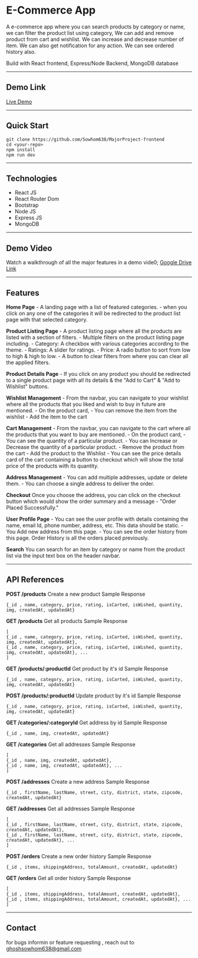 # E-Commerce App
A e-commerce app where you can search products by category or name, we can filter the product list using category, We can add and remove product from cart and wishlist. We can increase and decrease number of item. We can also get notification for any action. We can see ordered history also.

Build with React frontend, Express/Node Backend, MongoDB database

---

## Demo Link
[Live Demo](https://major-project-frontend-pi.vercel.app)

---

## Quick Start
```
git clone https://github.com/Sowhom638/MajorProject-frontend
cd <your-repo>
npm install
npm run dev
```
---

## Technologies
- React JS
- React Router Dom
- Bootstrap
- Node JS
- Express JS
- MongoDB

---
## Demo Video
Watch a walkthrough of all the major features in a demo vide0;
[Google Drive Link]()

---

## Features

**Home Page**
    - A landing page with a list of featured categories.
    - when you click on any one of the categories it will be redirected 
    to the product list page with that selected category.

**Product Listing Page**
    - A product listing page where all the products are listed with a section of filters.
    - Multiple filters on the product listing page including.
        - Category: A checkbox with various categories according to the theme.
        - Ratings: A slider for ratings.
        - Price: A radio button to sort from low to high & high to low.
    - A button to clear filters from where you can clear all the applied filters.

**Product Details Page**
    - If you click on any product you should be redirected to a single 
    product page with all its details & the "Add to Cart" & "Add to Wishlist" buttons.

**Wishlist Management**
    - From the navbar, you can navigate to your wishlist where all 
    the products that you liked and wish to buy in future are mentioned.
    - On the product card,
    - You can remove the item from the wishlist
    - Add the item to the cart

**Cart Management**
    - From the navbar, you can navigate to the cart where all the products 
    that you want to buy are mentioned.
    - On the product card,
    - You can see the quantity of a particular product.
    - You can Increase or Decrease the quantity of a particular product.
    - Remove the product from the cart
    - Add the product to the Wishlist
    - You can see the price details card of the cart containing a button to 
    checkout which will show the total price of the products with its quantity.

**Address Management**
    - You can add multiple addresses, update or delete them.
    - You can choose a single address to deliver the order.

**Checkout**
    Once you choose the address, you can click on the checkout button which would 
    show the order summary and a message - "Order Placed Successfully." 

**User Profile Page**
    - You can see the user profile with details containing the name, email Id, phone 
    number, address, etc. This data should be static.
    - You Add new address from this page.
    - You can see the order history from this page. Order History is all the orders 
    placed previously.

**Search**
    You can search for an item by category or name from the product list via 
    the input text box on the header navbar.

---

## API References

**POST /products**
Create a new product
Sample Response
```
{_id , name, category, price, rating, isCarted, isWished, quantity, img, createdAt, updatedAt}
```

**GET /products**
Get all products
Sample Response
```
[
{_id , name, category, price, rating, isCarted, isWished, quantity, img, createdAt, updatedAt},
{_id , name, category, price, rating, isCarted, isWished, quantity, img, createdAt, updatedAt}, ... 
]
```

**GET /products/:productId**
Get product by it's id
Sample Response
```
{_id , name, category, price, rating, isCarted, isWished, quantity, img, createdAt, updatedAt}
```

**POST /products/:productId**
Update product by it's id
Sample Response
```
{_id , name, category, price, rating, isCarted, isWished, quantity, img, createdAt, updatedAt}
```

**GET /categories/:categoryId**
Get address by id
Sample Response
```
{_id , name, img, createdAt, updatedAt}
```

**GET /categories**
Get all addresses
Sample Response
```
[
{_id , name, img, createdAt, updatedAt},
{_id , name, img, createdAt, updatedAt}, ... 
]
```

**POST /addresses**
Create a new address
Sample Response
```
{_id , firstName, lastName, street, city, district, state, zipcode, createdAt, updatedAt}
```
**GET /addresses**
Get all addresses
Sample Response
```
[
{_id , firstName, lastName, street, city, district, state, zipcode, createdAt, updatedAt},
{_id , firstName, lastName, street, city, district, state, zipcode, createdAt, updatedAt}, ... 
]
```

**POST /orders**
Create a new order history
Sample Response
```
{_id , items, shippingAddress, totalAmount, createdAt, updatedAt}
```
**GET /orders**
Get all order history
Sample Response
```
[
{_id , items, shippingAddress, totalAmount, createdAt, updatedAt},
{_id , items, shippingAddress, totalAmount, createdAt, updatedAt}, ... 
]
```

---

## Contact
for bugs informin or feature requesting , reach out to ghoshsowhom638@gmail.com